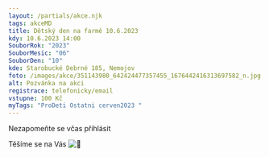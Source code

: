 ```yaml
---
layout: /partials/akce.njk
tags: akceMD
title: Dětský den na farmě 10.6.2023
kdy: 10.6.2023 14:00
SouborRok: "2023"
SouborMesic: "06"
SouborDen: "10"
kde: Starobucké Debrné 185, Nemojov
foto: /images/akce/351143980_642424477357455_1676442416313697582_n.jpg
alt: Pozvánka na akci
registrace: telefonicky/email
vstupne: 100 Kč
myTags: "ProDeti Ostatni cerven2023 "
---
```



[](<>)Nezapomeňte se včas přihlásit 

Těšíme se na Vás ![🙂](https://static.xx.fbcdn.net/images/emoji.php/v9/t4c/1/16/1f642.png)